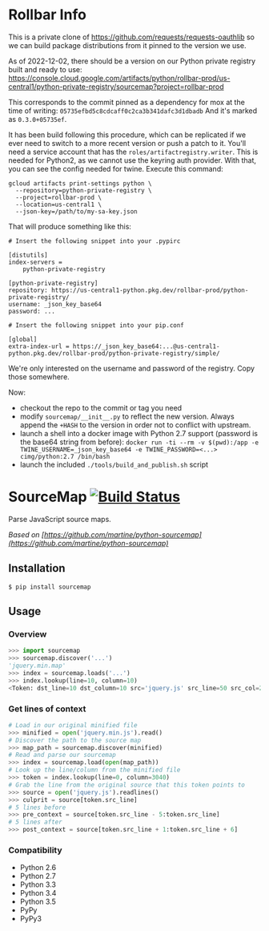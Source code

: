 Rollbar Info
============

This is a private clone of https://github.com/requests/requests-oauthlib
so we can build package distributions from it pinned to the version we use.

As of 2022-12-02, there should be a version on our Python private registry built and ready to use:
https://console.cloud.google.com/artifacts/python/rollbar-prod/us-central1/python-private-registry/sourcemap?project=rollbar-prod

This corresponds to the commit pinned as a dependency for mox at the time of writing: `05735efbd5c8cdcaff0c2ca3b341dafc3d1dbadb`
And it's marked as `0.3.0+05735ef`.

It has been build following this procedure, which can be replicated if we ever need to switch to a more recent version or push a patch to it.
You'll need a service account that has the `roles/artifactregistry.writer`.  This is needed for Python2, as we cannot use the keyring auth provider.
With that, you can see the config needed for twine.
Execute this command:

```
gcloud artifacts print-settings python \
  --repository=python-private-registry \
  --project=rollbar-prod \
  --location=us-central1 \
  --json-key=/path/to/my-sa-key.json
```

That will produce something like this:
```
# Insert the following snippet into your .pypirc

[distutils]
index-servers =
    python-private-registry

[python-private-registry]
repository: https://us-central1-python.pkg.dev/rollbar-prod/python-private-registry/
username: _json_key_base64
password: ...

# Insert the following snippet into your pip.conf

[global]
extra-index-url = https://_json_key_base64:...@us-central1-python.pkg.dev/rollbar-prod/python-private-registry/simple/
```

We're only interested on the username and password of the registry.  Copy those somewhere.

Now:

- checkout the repo to the commit or tag you need
- modify `sourcemap/__init__.py` to reflect the new version.  Always
  append the `+HASH` to the version in order not to conflict with upstream.
- launch a shell into a docker image with Python 2.7 support (password is the base64 string from before):
  `docker run -ti --rm -v $(pwd):/app -e TWINE_USERNAME=_json_key_base64 -e TWINE_PASSWORD=<...> cimg/python:2.7 /bin/bash`
- launch the included `./tools/build_and_publish.sh` script

# SourceMap [![Build Status](https://travis-ci.org/mattrobenolt/python-sourcemap.png?branch=master)](https://travis-ci.org/mattrobenolt/python-sourcemap)
Parse JavaScript source maps.

*Based on [https://github.com/martine/python-sourcemap](https://github.com/martine/python-sourcemap)*

## Installation
`$ pip install sourcemap`

## Usage
### Overview
```python
>>> import sourcemap
>>> sourcemap.discover('...')
'jquery.min.map'
>>> index = sourcemap.loads('...')
>>> index.lookup(line=10, column=10)
<Token: dst_line=10 dst_column=10 src='jquery.js' src_line=50 src_col=200 name='lol'>
```

### Get lines of context
```python
# Load in our original minified file
>>> minified = open('jquery.min.js').read()
# Discover the path to the source map
>>> map_path = sourcemap.discover(minified)
# Read and parse our sourcemap
>>> index = sourcemap.load(open(map_path))
# Look up the line/column from the minified file
>>> token = index.lookup(line=0, column=3040)
# Grab the line from the original source that this token points to
>>> source = open('jquery.js').readlines()
>>> culprit = source[token.src_line]
# 5 lines before
>>> pre_context = source[token.src_line - 5:token.src_line]
# 5 lines after
>>> post_context = source[token.src_line + 1:token.src_line + 6]
```

### Compatibility
 * Python 2.6
 * Python 2.7
 * Python 3.3
 * Python 3.4
 * Python 3.5
 * PyPy
 * PyPy3
